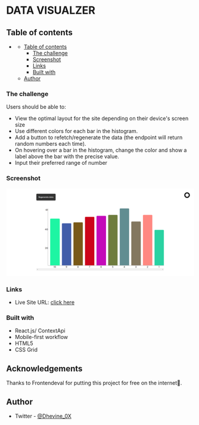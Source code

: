 # DATA VISUALZER
## Table of contents

- [](#)
  - [Table of contents](#table-of-contents)
    - [The challenge](#the-challenge)
    - [Screenshot](#screenshot)
    - [Links](#links)
    - [Built with](#built-with)
  - [Author](#author)

### The challenge

Users should be able to:

- View the optimal layout for the site depending on their device's screen size
- Use different colors for each bar in the histogram.
- Add a button to refetch/regenerate the data (the endpoint will return random numbers each time).
- On hovering over a bar in the histogram, change the color and show a label above the bar with the precise value.
- Input their preferred range of number


### Screenshot
  ![histogram]('./../public/Data%20Visualizer.png)
### Links

- Live Site URL: [click here]()

### Built with

- React.js/ ContextApi
- Mobile-first workflow
- HTML5 
- CSS Grid


## Acknowledgements
  Thanks to Frontendeval for putting this project for free on the internet🙏. 
## Author

- Twitter - [@Dhevine_0X](https://www.twitter.com/Dhevine_0X)
